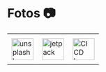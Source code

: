 # Fotos :camera:
<p align="center">
<table align="center">
         <tr>
         <td style="padding:10px"><img src="https://user-images.githubusercontent.com/59829833/180713345-0b2f5d7e-47b5-433f-ad4d-c63ea547e1c0.png" alt="unsplash logo" width="50"></td>
            <td style="padding:10px"><img src="https://user-images.githubusercontent.com/59829833/180710578-d510b3f2-fcc9-4144-9a86-880457b4d43b.png" alt="jetpack compose logo" width="50"></td>
            <td style="padding:10px"><img src="https://user-images.githubusercontent.com/59829833/180711145-b2810b35-3f0e-409c-9d89-76bb73b119db.png" alt="CI CD logo" width="50"></td> 
         </tr>
</table>
</p>

